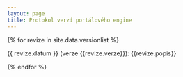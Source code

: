 ```yaml
---
layout: page
title: Protokol verzí portálového engine
---
```


{% for revize in site.data.versionlist %}
<p>{{ revize.datum }} (verze {{revize.verze}}): {{revize.popis}}</p>
  </li>
{% endfor %}